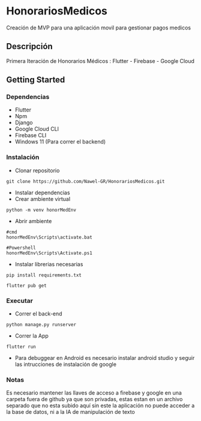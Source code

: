 # HonorariosMedicos

Creación de MVP para una aplicación movil para gestionar pagos medicos

## Descripción

Primera Iteración de Honorarios Médicos : Flutter - Firebase - Google Cloud

## Getting Started

### Dependencias

* Flutter
* Npm
* Django
* Google Cloud CLI
* Firebase CLI
* Windows 11 (Para correr el backend)

### Instalación

* Clonar repositorio
```
git clone https://github.com/Nawel-GR/HonorariosMedicos.git
```
* Instalar dependencias
* Crear ambiente virtual
```
python -m venv honorMedEnv
```

* Abrir ambiente
```
#cmd
honorMedEnv\Scripts\activate.bat

#Powershell
honorMedEnv\Scripts\Activate.ps1
```
* Instalar librerias necesarias
```
pip install requirements.txt

flutter pub get
```


### Executar

* Correr el back-end
```
python manage.py runserver
```
* Correr la App
```
flutter run
```

* Para debuggear en Android es necesario instalar android studio y seguir las intrucciones de instalación de google

### Notas

Es necesario mantener las llaves de acceso a firebase y google en una carpeta fuera de github ya que son privadas, estas estan en un archivo separado que no esta subido aquí sin este la aplicación no puede acceder a la base de datos, ni a la IA de manipulación de texto




